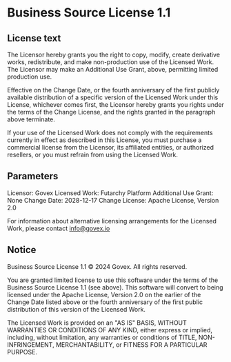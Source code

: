 # Business Source License 1.1

## License text
The Licensor hereby grants you the right to copy, modify, create derivative works, redistribute, and make non-production use of the Licensed Work. The Licensor may make an Additional Use Grant, above, permitting limited production use.

Effective on the Change Date, or the fourth anniversary of the first publicly available distribution of a specific version of the Licensed Work under this License, whichever comes first, the Licensor hereby grants you rights under the terms of the Change License, and the rights granted in the paragraph above terminate.

If your use of the Licensed Work does not comply with the requirements currently in effect as described in this License, you must purchase a commercial license from the Licensor, its affiliated entities, or authorized resellers, or you must refrain from using the Licensed Work.

## Parameters

Licensor: Govex
Licensed Work: Futarchy Platform
Additional Use Grant: None
Change Date: 2028-12-17
Change License: Apache License, Version 2.0

For information about alternative licensing arrangements for the Licensed Work, please contact info@govex.io

## Notice

Business Source License 1.1
© 2024 Govex. All rights reserved.

You are granted limited license to use this software under the terms of the Business Source License 1.1 (see above). This software will convert to being licensed under the Apache License, Version 2.0 on the earlier of the Change Date listed above or the fourth anniversary of the first public distribution of this version of the Licensed Work.

The Licensed Work is provided on an "AS IS" BASIS, WITHOUT WARRANTIES OR CONDITIONS OF ANY KIND, either express or implied, including, without limitation, any warranties or conditions of TITLE, NON-INFRINGEMENT, MERCHANTABILITY, or FITNESS FOR A PARTICULAR PURPOSE.
